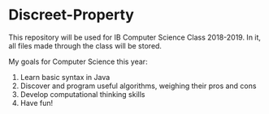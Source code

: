 # Discreet-Property
This repository will be used for IB Computer Science Class 2018-2019.  In it, all files made through the class will be stored.

My goals for Computer Science this year:
  1. Learn basic syntax in Java
  2. Discover and program useful algorithms, weighing their pros and cons
  3. Develop computational thinking skills
  4. Have fun!
